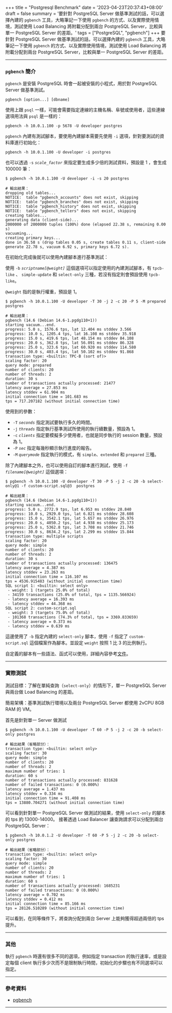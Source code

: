 +++
title = "Postgresql Benchmark"
date = '2023-04-23T20:37:43+08:00'
draft = false
summary = '要針對 PostgreSQL Server 做基準測試的話，可以選擇內建的 `pgbench` 工具，大略筆記一下使用 `pgbench` 的方式、以及實際使用情境，測試使用 Load Balancing 將附載分配到兩台 PostgreSQL Server，比較與單一 PostgreSQL Server 的差距。'
tags = ["PostgreSQL", "pgbench"]
+++
要針對 PostgreSQL Server 做基準測試的話，可以選擇內建的 `pgbench` 工具，大略筆記一下使用 `pgbench` 的方式、以及實際使用情境，測試使用 Load Balancing 將附載分配到兩台 PostgreSQL Server，比較與單一 PostgreSQL Server 的差距。
___

### `pgbench` 簡介

`pgbench` 是安裝 PostgreSQL 時會一起被安裝的小程式，用於對 PostgreSQL Server 做基準測試。

```text
pgbench [option...] [dbname]
```

使用上跟 `psql` 一樣，可能會需要指定連線的主機名稱、阜號或使用者，這些連線選項用法與 `psql` 是一樣的：

```shell
pgbench -h 10.0.1.100 -p 5678 -U developer postgres
```

`pgbench` 內建有測試腳本，要使用內建腳本需要先使用 `-i` 選項，針對要測試的資料庫進行初始化：

```shell
pgbench -h 10.0.1.100 -U developer -i postgres
```

也可以透過 `-s` *`scale_factor`* 來指定要生成多少倍的測試資料，預設是 1 ，會生成 100000 筆：

```shell
$ pgbench -h 10.0.1.100 -U developer -i -s 20 postgres

# 輸出結果：
dropping old tables...
NOTICE:  table "pgbench_accounts" does not exist, skipping
NOTICE:  table "pgbench_branches" does not exist, skipping
NOTICE:  table "pgbench_history" does not exist, skipping
NOTICE:  table "pgbench_tellers" does not exist, skipping
creating tables...
generating data (client-side)...
2000000 of 2000000 tuples (100%) done (elapsed 22.38 s, remaining 0.00 s)
vacuuming...
creating primary keys...
done in 36.58 s (drop tables 0.05 s, create tables 0.11 s, client-side generate 22.78 s, vacuum 6.92 s, primary keys 6.72 s).
```

在初始化完成後就可以使用內建腳本進行基準測試：

使用 `-b` *`scriptname[@weight]`* 這個選項可以指定使用的內建測試腳本，有 `tpcb-like` 、 `simple-update` 和 `select-only` 三種，若沒有指定則會預設使用 `tpcb-like`。

`@weight` 指的是執行權重，預設是 1。

```shell
$ pgbench -h 10.0.1.100 -U developer -T 30 -j 2 -c 20 -P 5 -M prepared postgres

# 輸出結果：
pgbench (14.6 (Debian 14.6-1.pgdg110+1))
starting vacuum...end.
progress: 5.0 s, 1576.6 tps, lat 12.404 ms stddev 3.566
progress: 10.0 s, 1205.4 tps, lat 16.108 ms stddev 35.918
progress: 15.0 s, 419.6 tps, lat 48.154 ms stddev 84.108
progress: 20.0 s, 362.8 tps, lat 56.091 ms stddev 86.328
progress: 25.0 s, 323.6 tps, lat 60.920 ms stddev 114.580
progress: 30.0 s, 403.4 tps, lat 50.102 ms stddev 91.868
transaction type: <builtin: TPC-B (sort of)>
scaling factor: 20
query mode: prepared
number of clients: 20
number of threads: 2
duration: 30 s
number of transactions actually processed: 21477
latency average = 27.853 ms
latency stddev = 61.904 ms
initial connection time = 101.683 ms
tps = 717.207182 (without initial connection time)
```

使用到的參數：

* `-T` *`seconds`* 指定測試要執行多久的時間。
* `-j` *`threads`* 指定執行基準測試所使用的執行續數量，預設為 1。
* `-c` *`clients`* 指定要模擬多少使用者，也就是同步執行的 session 數量，預設為 1。
* `-P` *`sec`* 指定每幾秒顯示執行進度的報告。
* `-M` *`querymode`* 指定執行的模式，有 `simple`、`extended` 和 `prepared` 三種。

除了內建腳本之外，也可以使用自訂的腳本進行測試，使用 `-f` *`filename[@weight]`* 這個選項：

```shell
$ pgbench -h 10.0.1.100 -U developer -T 30 -P 5 -j 2 -c 20 -b select-only@1 -f custom-script.sql@3  postgres

# 輸出結果：
pgbench (14.6 (Debian 14.6-1.pgdg110+1))
starting vacuum...end.
progress: 5.0 s, 2772.9 tps, lat 6.953 ms stddev 28.840
progress: 10.0 s, 2929.0 tps, lat 6.821 ms stddev 28.608
progress: 15.0 s, 3542.1 tps, lat 5.657 ms stddev 26.976
progress: 20.0 s, 4050.2 tps, lat 4.938 ms stddev 25.173
progress: 25.0 s, 5362.8 tps, lat 3.708 ms stddev 21.746
progress: 30.0 s, 8634.2 tps, lat 2.299 ms stddev 15.844
transaction type: multiple scripts
scaling factor: 20
query mode: simple
number of clients: 20
number of threads: 2
duration: 30 s
number of transactions actually processed: 136475
latency average = 4.387 ms
latency stddev = 23.263 ms
initial connection time = 116.107 ms
tps = 4536.915483 (without initial connection time)
SQL script 1: <builtin: select only>
 - weight: 1 (targets 25.0% of total)
 - 34159 transactions (25.0% of total, tps = 1135.566924)
 - latency average = 16.393 ms
 - latency stddev = 44.368 ms
SQL script 2: custom-script.sql
 - weight: 3 (targets 75.0% of total)
 - 101368 transactions (74.3% of total, tps = 3369.833659)
 - latency average = 0.373 ms
 - latency stddev = 0.639 ms
```

這邊使用了 `-b` 指定內建的 `select-only` 腳本，使用 `-f` 指定了 `custom-script.sql` 這個檔案作為腳本。並設定 `weight` 按照 1 比 3 的比例執行。

自定義的腳本有一些語法、函式可以使用，詳細內容參考[文件](https://www.postgresql.org/docs/14/pgbench.html#custom-scripts:~:text=SELECT%20is%20issued.-,Custom%20Scripts,-pgbench%20has%20support)。
___

### 實際測試

測試目標：了解在單純查詢（`select-only`）的情形下，單一 PostgreSQL Server 與兩台做 Load Balancing 的差距。

簡易架構：基準測試執行環境以及兩台 PostgreSQL Server 都使用 2vCPU 8GB RAM 的 VM。

首先是針對單一 Server 做測試

```shell
$ pgbench -h 10.0.1.100 -U developer -T 60 -P 5 -j 2 -c 20 -b select-only postgres

# 輸出結果（省略部分）：
transaction type: <builtin: select only>
scaling factor: 30
query mode: simple
number of clients: 20
number of threads: 2
maximum number of tries: 1
duration: 60 s
number of transactions actually processed: 831628
number of failed transactions: 0 (0.000%)
latency average = 1.437 ms
latency stddev = 0.334 ms
initial connection time = 91.408 ms
tps = 13880.704271 (without initial connection time)
```

可以看到針對單一 PostgreSQL Server 做測試的結果，使用 `select-only` 的腳本的 tps 約 13000-14000。
接著透過 Load Balancer 讓查詢請求可以分配到兩台 PostgreSQL Server：

```shell
$ pgbench -h 10.0.1.2 -U developer -T 60 -P 5 -j 2 -c 20 -b select-only postgres

# 輸出結果（省略部分）：
transaction type: <builtin: select only>
scaling factor: 30
query mode: simple
number of clients: 20
number of threads: 2
maximum number of tries: 1
duration: 60 s
number of transactions actually processed: 1685231
number of failed transactions: 0 (0.000%)
latency average = 0.702 ms
latency stddev = 0.412 ms
initial connection time = 85.166 ms
tps = 28126.510289 (without initial connection time)
```

可以看到，在同等條件下，將查詢分配到兩台 Server 上能夠獲得超過兩倍的 tps 提升。
___

### 其他

執行 `pgbench` 時還有很多不同的選項，例如指定 transaction 的執行速率，或是設定每個 client 執行多少次而不是限制執行時間，初始化的步驟也有不同選項可以指定。

___

### 參考資料

* [pgbench](https://www.postgresql.org/docs/14/pgbench.html)
___
